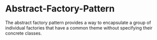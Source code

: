 # Abstract-Factory-Pattern
The abstract factory pattern provides a way to encapsulate a group of individual factories that have a common theme without specifying their concrete classes.
